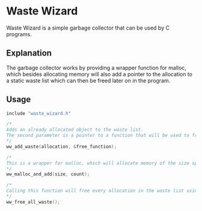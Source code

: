 # Waste Wizard

Waste Wizard is a simple garbage collector that can be used by C programs.


## Explanation

The garbage collector works by providing a wrapper function for malloc, which besides allocating memory will also add a pointer to the allocation to a static waste list which can then be freed later on in the program.


## Usage

```C
include "waste_wizard.h"

/*
Adds an already allocated object to the waste list.
The second parameter is a pointer to a function that will be used to free the allocation later on. If the second parameter is NULL, free() is used.
*/
ww_add_waste(allocation, &free_function);

/*
This is a wrapper for malloc, which will allocate memory of the size specified in the parameters and also add the allocation to the static waste list.
*/
ww_malloc_and_add(size, count);

/*
Calling this function will free every allocation in the waste list using the provided free function.
*/
ww_free_all_waste();
```